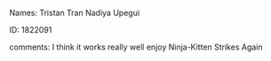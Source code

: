 Names:
Tristan Tran
Nadiya Upegui

ID:
1822091

comments:
I think it works really well enjoy
Ninja-Kitten Strikes Again
